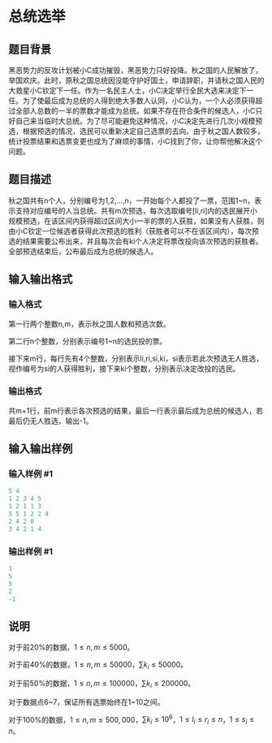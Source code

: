 # 总统选举

## 题目背景

黑恶势力的反攻计划被小C成功摧毁，黑恶势力只好投降。秋之国的人民解放了，举国欢庆。此时，原秋之国总统因没能守护好国土，申请辞职，并请秋之国人民的大救星小C钦定下一任。作为一名民主人士，小C决定举行全民大选来决定下一任。为了使最后成为总统的人得到绝大多数人认同，小C认为，一个人必须获得超过全部人总数的一半的票数才能成为总统。如果不存在符合条件的候选人，小C只好自己来当临时大总统。为了尽可能避免这种情况，小C决定先进行几次小规模预选，根据预选的情况，选民可以重新决定自己选票的去向。由于秋之国人数较多，统计投票结果和选票变更也成为了麻烦的事情，小C找到了你，让你帮他解决这个问题。

## 题目描述

秋之国共有n个人，分别编号为1,2,…,n，一开始每个人都投了一票，范围1~n，表示支持对应编号的人当总统。共有m次预选，每次选取编号[li,ri]内的选民展开小规模预选，在该区间内获得超过区间大小一半的票的人获胜，如果没有人获胜，则由小C钦定一位候选者获得此次预选的胜利（获胜者可以不在该区间内），每次预选的结果需要公布出来，并且每次会有ki个人决定将票改投向该次预选的获胜者。全部预选结束后，公布最后成为总统的候选人。

## 输入输出格式

### 输入格式

第一行两个整数n,m，表示秋之国人数和预选次数。

第二行n个整数，分别表示编号1~n的选民投的票。

接下来m行，每行先有4个整数，分别表示li,ri,si,ki，si表示若此次预选无人胜选，视作编号为si的人获得胜利，接下来ki个整数，分别表示决定改投的选民。

### 输出格式

共m+1行，前m行表示各次预选的结果，最后一行表示最后成为总统的候选人，若最后仍无人胜选，输出-1。

## 输入输出样例

### 输入样例 #1

```cpp
5 4
1 2 3 4 5
1 2 1 1 3
5 5 1 2 2 4
2 4 2 0
3 4 2 1 4
```


### 输出样例 #1

```cpp
1
5
5
2
-1
```


## 说明

对于前20%的数据，$1 \leq n,m \leq 5000$。

对于前40%的数据，$1 \leq n,m \leq 50000$，$\sum k_i \leq 50000$。

对于前50%的数据，$1 \leq n,m \leq 100000$，$\sum k_i \leq 200000$。

对于数据点6~7，保证所有选票始终在1~10之间。

对于100%的数据，$1 \leq n,m \leq 500,000$，$\sum k_i \leq 10^6$，$1 \leq l_i \leq r_i \leq n$，$1 \leq s_i \leq n$。

